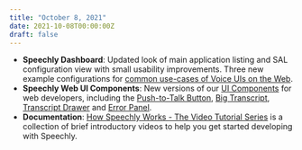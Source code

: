 ```yaml
---
title: "October 8, 2021"
date: 2021-10-08T00:00:00Z
draft: false
---
```


- **Speechly Dashboard**: Updated look of main application listing and SAL configuration view with small usability improvements. Three new example configurations for [common use-cases of Voice UIs on the Web](/web-examples/).
- **Speechly Web UI Components**: New versions of our [UI Components](/client-libraries/ui-components/) for web developers, including the [Push-to-Talk Button](/client-libraries/ui-components/push-to-talk-button), [Big Transcript](/client-libraries/ui-components/big-transcript), [Transcript Drawer](/client-libraries/ui-components/transcript-drawer) and [Error Panel](/client-libraries/ui-components/error-panel).
- **Documentation**: [How Speechly Works - The Video Tutorial Series](/quick-start/how-speechly-works/) is a collection of brief introductory videos to help you get started developing with Speechly.
